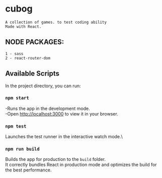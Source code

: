 # cubog
    A collection of games. to test coding ability
    Made with React.

## NODE PACKAGES:

    1 - sass 
    2 - react-router-dom

## Available Scripts
In the project directory, you can run:
### `npm start`
-Runs the app in the development mode.\
-Open [http://localhost:3000](http://localhost:3000) to view it in your browser.

### `npm test`
Launches the test runner in the interactive watch mode.\

### `npm run build`
Builds the app for production to the `build` folder.\
It correctly bundles React in production mode and optimizes the build for the best performance.